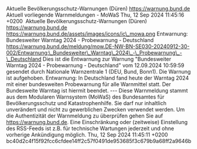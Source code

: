 Aktuelle Bevölkerungsschutz-Warnungen (Düren) https://warnung.bund.de Aktuell vorliegende Warnmeldungen - MoWaS Thu, 12 Sep 2024 11:45:16 +0200 ![]() Aktuelle Bevölkerungsschutz-Warnungen (Düren) https://warnung.bund.de https://warnung.bund.de/assets/images/icons/ic\_mowa.png Entwarnung: Bundesweiter Warntag 2024 - Probewarnung - Deutschland https://warnung.bund.de/meldung/mow.DE-NW-BN-SE030-20240912-30-002/Entwarnung:\_Bundesweiter\_Warntag\_2024\_-\_Probewarnung\_-\_Deutschland Dies ist die Entwarnung zur Warnung "Bundesweiter Warntag 2024 - Probewarnung - Deutschland" vom 12.09.2024 10:59:59 gesendet durch Nationale Warnzentrale 1 (DEU, Bund, Bonn1). Die Warnung ist aufgehoben. Entwarnung: In Deutschland fand heute der Warntag 2024 mit einer bundesweiten Probewarnung für alle Warnmittel statt. Der Bundesweite Warntag ist hiermit beendet. ---
Diese Warnmeldung stammt aus dem Modularen Warnsystem (MoWaS) des Bundesamtes für Bevölkerungsschutz und Katastrophenhilfe.
Sie darf nur inhaltlich unverändert und nicht zu gewerblichen Zwecken verwendet werden.
Um die Authentizität der Warnmeldung zu überprüfen gehen Sie auf https://warnung.bund.de.
Eine Einschränkung oder (zeitweise) Einstellung des RSS-Feeds ist z.B. für technische Wartungen jederzeit und ohne vorherige Ankündigung möglich. Thu, 12 Sep 2024 11:45:11 +0200 bc40d2c4f15f92fcc6cfdee14ff2c57f0491de953685f3c679b9a68ff2a9646b
